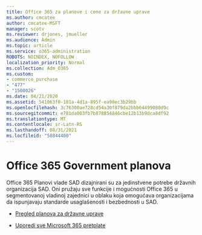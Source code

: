 ```yaml
---
title: Office 365 za planove i cene za državne uprave
ms.author: cmcatee
author: cmcatee-MSFT
manager: scotv
ms.reviewer: drjones, jmueller
ms.audience: Admin
ms.topic: article
ms.service: o365-administration
ROBOTS: NOINDEX, NOFOLLOW
localization_priority: Normal
ms.collection: Adm_O365
ms.custom:
- commerce_purchase
- "477"
- "1500026"
ms.date: 04/21/2020
ms.assetid: 541063f0-181a-4d1a-895f-ea90ec3b29bb
ms.openlocfilehash: 3c76300ae728cd54a30f879da2bbb64499080d9c
ms.sourcegitcommit: e781da003fb7b878854846cbe12b13b9dca8df92
ms.translationtype: MT
ms.contentlocale: sr-Latn-RS
ms.lasthandoff: 08/31/2021
ms.locfileid: "58844400"
---
```

# <a name="office-365-government-plans"></a>Office 365 Government planova

Office 365 Planovi vlade SAD dizajnirani su za jedinstvene potrebe državnih organizacija SAD. Oni pružaju sve funkcije i mogućnosti Office 365 u segmentovanoj vladinoj zajednici u oblaku koja omogućava organizacijama da ispunjavaju standarde usaglašenosti i bezbednosti u SAD.
  
- [Pregled planova za državne uprave](https://products.office.com/government/compare-office-365-government-plans)

- [Uporedi sve Microsoft 365 pretplate](https://products.office.com/business/compare-more-office-365-for-business-plans)